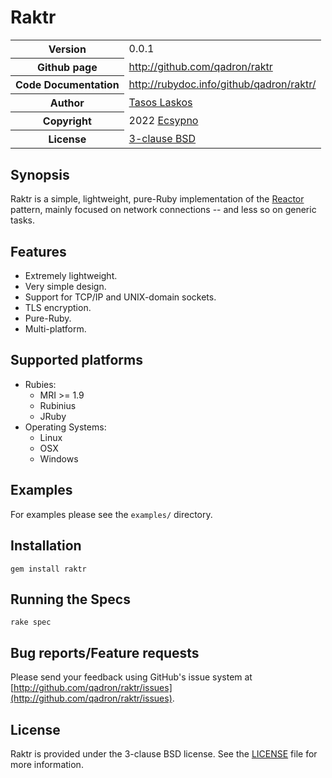 # Raktr

<table>
    <tr>
        <th>Version</th>
        <td>0.0.1</td>
    </tr>
    <tr>
        <th>Github page</th>
        <td><a href="http://github.com/qadron/raktr">http://github.com/qadron/raktr</a></td>
     <tr/>
    <tr>
        <th>Code Documentation</th>
        <td><a href="http://rubydoc.info/github/qadron/raktr/">http://rubydoc.info/github/qadron/raktr/</a></td>
    </tr>
    <tr>
       <th>Author</th>
       <td><a href="http://twitter.com/Zap0tek">Tasos Laskos</a></td>
    </tr>
    <tr>
        <th>Copyright</th>
        <td>2022 <a href="https://ecsypno.com">Ecsypno</a></td>
    </tr>
    <tr>
        <th>License</th>
        <td><a href="file.LICENSE.html">3-clause BSD</a></td>
    </tr>
</table>

## Synopsis

Raktr is a simple, lightweight, pure-Ruby implementation of the
[Reactor](http://en.wikipedia.org/wiki/Reactor_pattern) pattern, mainly focused
on network connections -- and less so on generic tasks.

## Features

 - Extremely lightweight.
 - Very simple design.
 - Support for TCP/IP and UNIX-domain sockets.
 - TLS encryption.
 - Pure-Ruby.
 - Multi-platform.

## Supported platforms

 - Rubies:
    - MRI >= 1.9
    - Rubinius
    - JRuby
 - Operating Systems:
    - Linux
    - OSX
    - Windows

## Examples

For examples please see the `examples/` directory.

## Installation

    gem install raktr

## Running the Specs

    rake spec

## Bug reports/Feature requests

Please send your feedback using GitHub's issue system at
[http://github.com/qadron/raktr/issues](http://github.com/qadron/raktr/issues).


## License

Raktr is provided under the 3-clause BSD license.
See the [LICENSE](https://github.com/qadron/raktr/blob/master/LICENSE.md) file for more information.
